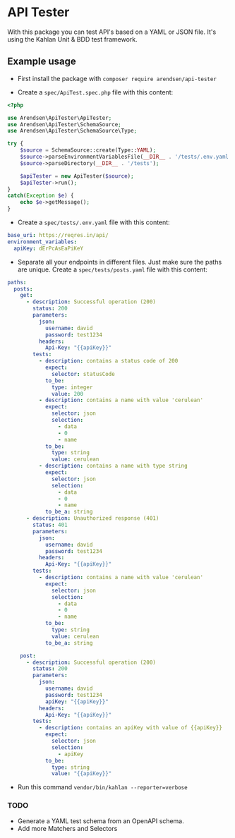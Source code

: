 # API Tester

With this package you can test API's based on a YAML or JSON file.
It's using the Kahlan Unit & BDD test framework.

## Example usage
* First install the package with ````composer require arendsen/api-tester````

* Create a ````spec/ApiTest.spec.php```` file with this content:

````php
<?php

use Arendsen\ApiTester\ApiTester;
use Arendsen\ApiTester\SchemaSource;
use Arendsen\ApiTester\SchemaSource\Type;

try {
    $source = SchemaSource::create(Type::YAML);
    $source->parseEnvironmentVariablesFile(__DIR__ . '/tests/.env.yaml');
    $source->parseDirectory(__DIR__ . '/tests');

    $apiTester = new ApiTester($source);
    $apiTester->run();
}
catch(Exception $e) {
    echo $e->getMessage();
}
````

* Create a ````spec/tests/.env.yaml```` file with this content:
````yaml
base_uri: https://reqres.in/api/
environment_variables:
  apiKey: dErPcAsEaPiKeY
````

* Separate all your endpoints in different files. Just make sure the paths are unique.
Create a ````spec/tests/posts.yaml```` file with this content:
````yaml
paths:
  posts:
    get:
      - description: Successful operation (200)
        status: 200
        parameters:
          json:
            username: david
            password: test1234
          headers:
            Api-Key: "{{apiKey}}"
        tests:
          - description: contains a status code of 200
            expect:
              selector: statusCode
            to_be:
              type: integer
              value: 200
          - description: contains a name with value 'cerulean'
            expect:
              selector: json
              selection:
                - data
                - 0
                - name
            to_be:
              type: string
              value: cerulean
          - description: contains a name with type string
            expect:
              selector: json
              selection:
                - data
                - 0
                - name
            to_be_a: string
      - description: Unauthorized response (401)
        status: 401
        parameters:
          json:
            username: david
            password: test1234
          headers:
            Api-Key: "{{apiKey}}"
        tests:
          - description: contains a name with value 'cerulean'
            expect:
              selector: json
              selection:
                - data
                - 0
                - name
            to_be:
              type: string
              value: cerulean
            to_be_a: string

    post:
      - description: Successful operation (200)
        status: 200
        parameters:
          json:
            username: david
            password: test1234
            apiKey: "{{apiKey}}"
          headers:
            Api-Key: "{{apiKey}}"
        tests:
          - description: contains an apiKey with value of {{apiKey}}
            expect:
              selector: json
              selection:
                - apiKey
            to_be:
              type: string
              value: "{{apiKey}}"
````

* Run this command ````vendor/bin/kahlan --reporter=verbose````


### TODO
* Generate a YAML test schema from an OpenAPI schema.
* Add more Matchers and Selectors